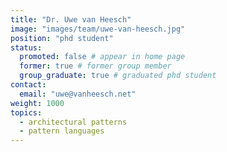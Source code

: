```yaml
---
title: "Dr. Uwe van Heesch"
image: "images/team/uwe-van-heesch.jpg"
position: "phd student"
status:
  promoted: false # appear in home page
  former: true # former group member
  group_graduate: true # graduated phd student
contact:
  email: "uwe@vanheesch.net"
weight: 1000
topics:
  - architectural patterns
  - pattern languages
---
```

